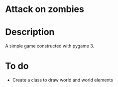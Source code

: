 # Attack on zombies

# Description

A simple game constructed with pygame 3.

# To do

- Create a class to draw world and world elements
